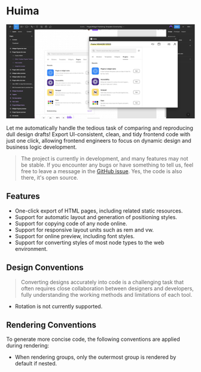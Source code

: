 # Huima

![](cover.jpg)

Let me automatically handle the tedious task of comparing and reproducing dull design drafts! Export UI-consistent, clean, and tidy frontend code with just one click, allowing frontend engineers to focus on dynamic design and business logic development.

> The project is currently in development, and many features may not be stable. If you encounter any bugs or have something to tell us, feel free to leave a message in the [GitHub issue](https://github.com/tolerance-go/huima/issues). Yes, the code is also there, it's open source.

## Features

-  One-click export of HTML pages, including related static resources.
-  Support for automatic layout and generation of positioning styles.
-  Support for copying code of any node online.
-  Support for responsive layout units such as rem and vw.
-  Support for online preview, including font styles.
-  Support for converting styles of most node types to the web environment.

## Design Conventions

> Converting designs accurately into code is a challenging task that often requires close collaboration between designers and developers, fully understanding the working methods and limitations of each tool.

-  Rotation is not currently supported.

## Rendering Conventions

To generate more concise code, the following conventions are applied during rendering:

-  When rendering groups, only the outermost group is rendered by default if nested.

